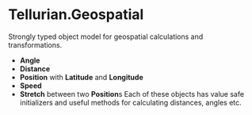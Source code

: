 # Tellurian.Geospatial
Strongly typed object model for geospatial calculations and transformations.
* **Angle**
* **Distance**
* **Position** with **Latitude** and **Longitude**
* **Speed**
* **Stretch** between two **Position**s
Each of these objects has value safe initializers and useful methods for calculating distances, angles etc. 
